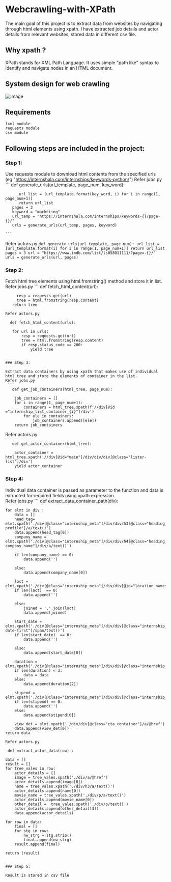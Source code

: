 # Webcrawling-with-XPath

The main goal of this project is to extract data from websites by navigating through html elements using xpath. I have extracted job details and actor details from relevant websites, stored data in different csv file.

## Why xpath ?
   XPath stands for XML Path Language. It uses simple "path like" syntax to identify and navigate nodes in an HTML document.
   
## System design for web crawling

![image](https://user-images.githubusercontent.com/115713117/223017250-466d60be-bca6-4690-9dcb-9d364ffbee00.png)

## Requirements
    lxml module
    requests module
    csv module

## Following steps are included in the project:

### Step 1:

Use requests module to download html contents from the specified urls (eg:"https://internshala.com/internships/keywords-python/")
Refer jobs.py
    ```
       def generate_urls(url_template, page_num, key_word):

          url_list = [url_template.format(key_word, i) for i in range(1, page_num+1)]
          return url_list
       pages = 3
       keyword = "marketing"
       url_temp = "https://internshala.com/internships/keywords-{}/page-{}/"
       urls = generate_urls(url_temp, pages, keyword)
    
    ```
Refer actors.py
    ```
       def generate_urls(url_template, page_num):
          url_list = [url_template.format(i) for i in range(1, page_num+1)]
          return url_list
       pages = 3
       url = "https://www.imdb.com/list/ls058011111/?page=-{}/"
       urls = generate_urls(url, pages)
    ```

### Step 2:

Fetch html tree elements using html.fromstring() method and store it in list.
Refer jobs.py
    ```
       def fetch_html_content(url):

         resp = requests.get(url)
         tree = html.fromstring(resp.content)
       return tree
   ```
 Refer actors.py
   ```
      def fetch_html_content(urls):

       for url in urls:
           resp = requests.get(url)
           tree = html.fromstring(resp.content)
           if resp.status_code == 200:
               yield tree
   
   ```

### Step 3:

Extract data containers by using xpath that makes use of individual html tree and store the elements of container in the list.
Refer jobs.py
    ```
      def get_job_containers(html_tree, page_num):

       job_containers = []
       for i in range(1, page_num+1):
           containers = html_tree.xpath(f'//div[@id ="internship_list_container_{i}"]/div')
           for ele in containers:
               job_containers.append([ele])
       return job_containers

   ```
 Refer actors.py
   ```
      def get_actor_container(html_tree):

       actor_container = html_tree.xpath('//div[@id="main"]/div/div/div[@class="lister-list"]/div')
       yield actor_container

   ```

### Step 4:

Individual data container is passed as parameter to the function and data is extracted for required fields using xpath expression.    
Refer jobs.py
    ```
      def extract_data_container_path(div):

    for elmt in div :
        data = []
        head_tag=  elmt.xpath('./div[@class="internship_meta"]/div/div/h3[@class="heading_4_5 profile"]/a/text()')
        data.append(head_tag[0])
        company_name = elmt.xpath('./div[@class="internship_meta"]/div/div/h4[@class="heading_6 company_name"]/div/a/text()')

        if len(company_name) == 0:
            data.append('')

        else:
            data.append(company_name[0])

        loct = elmt.xpath('./div[@class="internship_meta"]/div/div[@id="location_names"]/span/a/text()')
        if len(loct)  == 0:
            data.append('')

        else:
            joined = ','.join(loct)
            data.append(joined)

        start_date = elmt.xpath('./div[@class="internship_meta"]/div/div[@class="internship_other_details_container"]/div/div/div[@id="start-date-first"]/span/text()')
        if len(start_date)  == 0:
            data.append('')

        else:
            data.append(start_date[0])

        duration = elmt.xpath('./div[@class="internship_meta"]/div/div[@class="internship_other_details_container"]/div/div/div[@class="item_body"]/text()')
        if len(duration) < 3:
            data = data
        else:
            data.append(duration[2])

        stipend =              elmt.xpath('./div[@class="internship_meta"]/div/div[@class="internship_other_details_container"]/div[@class="other_detail_item_row"]/div/div/span[@class="stipend"]/text()')
        if len(stipend) == 0:
            data.append('')
        else:
            data.append(stipend[0])

        view_det = elmt.xpath('./div/div[@class="cta_container"]/a/@href')
        data.append(view_det[0])
    return data

   ```
Refer actors.py
   ```
     def extract_actor_data(row) :

    data = []
    result = []
    for tree_vales in row:
        actor_details = []
        image = tree_vales.xpath('./div/a/@href')
        actor_details.append(image[0])
        name = tree_vales.xpath('./div/h3/a/text()')
        actor_details.append(name[0])
        movie_name = tree_vales.xpath('./div/p/a/text()')
        actor_details.append(movie_name[0])
        other_detail =  tree_vales.xpath('./div/p/text()')
        actor_details.append(other_detail[3])
        data.append(actor_details)

    for row in data:
        final = []
        for stg in row:
            nw_strg = stg.strip()
            final.append(nw_strg)
        result.append(final)

    return (result)
   ```

### Step 5:

Result is stored in csv file








